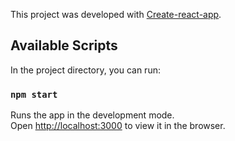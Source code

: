 This project was developed with [Create-react-app](https://reactjs.org/docs/create-a-new-react-app.html).

## Available Scripts

In the project directory, you can run:

### `npm start`

Runs the app in the development mode.<br />
Open [http://localhost:3000](http://localhost:3000) to view it in the browser.
